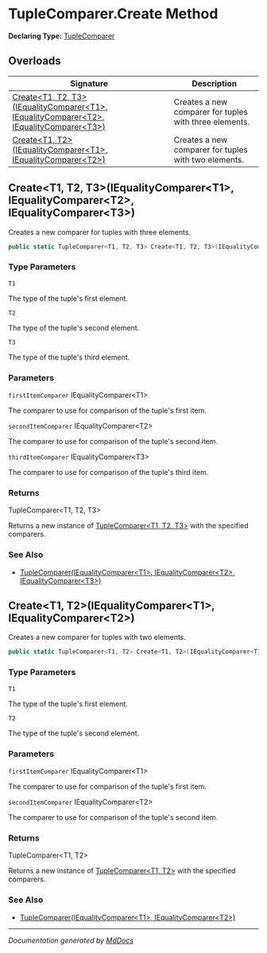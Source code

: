 ﻿# TupleComparer.Create Method

**Declaring Type:** [TupleComparer](../index.md)

## Overloads

| Signature                                                                                                                                                                     | Description                                            |
| ----------------------------------------------------------------------------------------------------------------------------------------------------------------------------- | ------------------------------------------------------ |
| [Create\<T1, T2, T3\>(IEqualityComparer\<T1\>, IEqualityComparer\<T2\>, IEqualityComparer\<T3\>)](#createt1-t2-t3iequalitycomparert1-iequalitycomparert2-iequalitycomparert3) | Creates a new comparer for tuples with three elements. |
| [Create\<T1, T2\>(IEqualityComparer\<T1\>, IEqualityComparer\<T2\>)](#createt1-t2iequalitycomparert1-iequalitycomparert2)                                                     | Creates a new comparer for tuples with two elements.   |

## Create\<T1, T2, T3\>(IEqualityComparer\<T1\>, IEqualityComparer\<T2\>, IEqualityComparer\<T3\>)

Creates a new comparer for tuples with three elements.

```csharp
public static TupleComparer<T1, T2, T3> Create<T1, T2, T3>(IEqualityComparer<T1> firstItemComparer, IEqualityComparer<T2> secondItemComparer, IEqualityComparer<T3> thirdItemComparer);
```

### Type Parameters

`T1`

The type of the tuple's first element.

`T2`

The type of the tuple's second element.

`T3`

The type of the tuple's third element.

### Parameters

`firstItemComparer`  IEqualityComparer\<T1\>

The comparer to use for comparison of the tuple's first item.

`secondItemComparer`  IEqualityComparer\<T2\>

The comparer to use for comparison of the tuple's second item.

`thirdItemComparer`  IEqualityComparer\<T3\>

The comparer to use for comparison of the tuple's third item.

### Returns

TupleComparer\<T1, T2, T3\>

Returns a new instance of [TupleComparer\<T1, T2, T3\>](../../TupleComparer-3/index.md) with the specified comparers.

### See Also

- [TupleComparer(IEqualityComparer\<T1\>, IEqualityComparer\<T2\>, IEqualityComparer\<T3\>)](../../TupleComparer-3/constructors/index.md)

## Create\<T1, T2\>(IEqualityComparer\<T1\>, IEqualityComparer\<T2\>)

Creates a new comparer for tuples with two elements.

```csharp
public static TupleComparer<T1, T2> Create<T1, T2>(IEqualityComparer<T1> firstItemComparer, IEqualityComparer<T2> secondItemComparer);
```

### Type Parameters

`T1`

The type of the tuple's first element.

`T2`

The type of the tuple's second element.

### Parameters

`firstItemComparer`  IEqualityComparer\<T1\>

The comparer to use for comparison of the tuple's first item.

`secondItemComparer`  IEqualityComparer\<T2\>

The comparer to use for comparison of the tuple's second item.

### Returns

TupleComparer\<T1, T2\>

Returns a new instance of [TupleComparer\<T1, T2\>](../../TupleComparer-2/index.md) with the specified comparers.

### See Also

- [TupleComparer(IEqualityComparer\<T1\>, IEqualityComparer\<T2\>)](../../TupleComparer-2/constructors/index.md)

___

*Documentation generated by [MdDocs](https://github.com/ap0llo/mddocs)*
